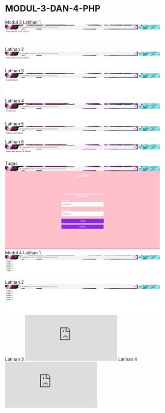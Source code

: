 # MODUL-3-DAN-4-PHP
Modul 3
Latihan 1
![alt text](https://github.com/Kynantio/MODUL-3-DAN-4-PHP/blob/master/Modul3/SSLat1.PNG)
Latihan 2
![alt text](https://github.com/Kynantio/MODUL-3-DAN-4-PHP/blob/master/Modul3/SSLat2.PNG)
Latihan 3
![alt text](https://github.com/Kynantio/MODUL-3-DAN-4-PHP/blob/master/Modul3/SSLat3.PNG)
Latihan 4
![alt text](https://github.com/Kynantio/MODUL-3-DAN-4-PHP/blob/master/Modul3/SSLat4.PNG)
Latihan 5
![alt text](https://github.com/Kynantio/MODUL-3-DAN-4-PHP/blob/master/Modul3/SSLat5.PNG)
Latihan 6
![alt text](https://github.com/Kynantio/MODUL-3-DAN-4-PHP/blob/master/Modul3/SSLat6.PNG)
Tugas
![alt text](https://github.com/Kynantio/MODUL-3-DAN-4-PHP/blob/master/Modul3/SSTugas.PNG)
Modul 4
Latihan 1
![alt text](https://github.com/Kynantio/MODUL-3-DAN-4-PHP/blob/master/Modul4/SSLat1.PNG)
Latihan 2
![alt text](https://github.com/Kynantio/MODUL-3-DAN-4-PHP/blob/master/Modul4/SSLat2.PNG)
Latihan 3
![alt text](https://github.com/Kynantio/MODUL-3-DAN-4-PHP/blob/master/Modul4/latihan3.php)
Latihan 4
![alt text](https://github.com/Kynantio/MODUL-3-DAN-4-PHP/blob/master/Modul4/latihan4.php)
